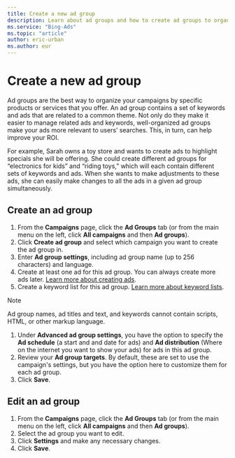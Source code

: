 ```yaml
---
title: Create a new ad group
description: Learn about ad groups and how to create ad groups to organize your campaigns by specific products or services that you offer.
ms.service: "Bing-Ads"
ms.topic: "article"
author: eric-urban
ms.author: eur
---
```


# Create a new ad group

Ad groups are the best way to organize your campaigns by specific products or services that you offer. An ad group contains a set of keywords and ads that are related to a common theme. Not only do they make it easier to manage related ads and keywords, well-organized ad groups make your ads more relevant to users’ searches. This, in turn, can help improve your ROI.

For example, Sarah owns a toy store and wants to create ads to highlight specials she will be offering. She could create different ad groups for “electronics for kids” and “riding toys,” which will each contain different sets of keywords and ads.  When she wants to make adjustments to these ads, she can easily make changes to all the ads in a given ad group simultaneously.

## Create an ad group
1. From the **Campaigns** page, click the **Ad Groups** tab (or from the main menu on the left, click **All campaigns** and then **Ad groups**).
1. Click **Create ad group** and select which campaign you want to create the ad group in.
1. Enter **Ad group settings**, including ad group name (up to 256 characters) and language.
1. Create at least one ad for this ad group. You can always create more ads later. [Learn more about creating ads](./hlp_BA_PROC_CreateEXTA.md).
1. Create a keyword list for this ad group. [Learn more about keyword lists](./hlp_BA_CONC_NewAd_BuildCampaign_Keywords.md).
> [!NOTE]
> Ad group names, ad titles and text, and keywords cannot contain scripts, HTML, or other markup language.

1. Under **Advanced ad group settings**, you have the option to specify the **Ad schedule** (a start and and date for ads) and **Ad distribution** (Where on the internet you want to show your ads) for ads in this ad group.
1. Review your **Ad group targets**. By default, these are set to use the campaign's settings, but you have the option here to customize them for each ad group.
1. Click **Save**.

## Edit an ad group
1. From the **Campaigns** page, click the **Ad Groups** tab (or from the main menu on the left, click **All campaigns** and then **Ad groups**).
1. Select the ad group you want to edit.
1. Click **Settings** and make any necessary changes.
1. Click **Save**.


